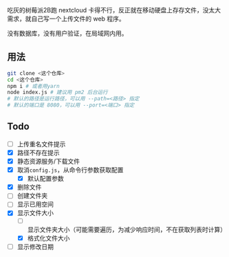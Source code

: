 吃灰的树莓派2B跑 nextcloud 卡得不行，反正就在移动硬盘上存存文件，没太大需求，就自己写一个上传文件的 web 程序。

没有数据库，没有用户验证，在局域网内用。

## 用法
```bash
git clone <这个仓库>
cd <这个仓库>
npm i # 或者用yarn
node index.js # 建议用 pm2 后台运行
# 默认的路径是运行路径，可以用 --path=<路径> 指定
# 默认的端口是 8080，可以用 --port=<端口> 指定
```

## Todo
 - [ ] 上传重名文件提示
 - [x] 路径不存在提示
 - [x] 静态资源服务/下载文件
 - [x] 取消`config.js`，从命令行参数获取配置
   - [x] 默认配置参数
 - [x] 删除文件
 - [ ] 创建文件夹
 - [ ] 显示已用空间
 - [x] 显示文件大小
   - [ ] 显示文件夹大小（可能需要遍历，为减少响应时间，不在获取列表时计算）
   - [x] 格式化文件大小
 - [ ] 显示修改日期
